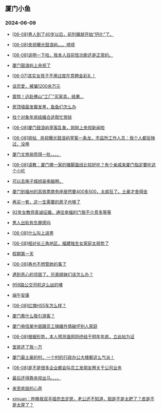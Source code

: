 ## 厦门小鱼 
### 2024-06-09

+ [[06-08]男人到了40岁以后，前列腺就开始“钙化”了。](http://bbs.xmfish.com/read-htm-tid-18201990.html)

+ [[06-08]央视曝光鼓浪屿。。。啧啧](http://bbs.xmfish.com/read-htm-tid-18202141.html)

+ [[06-08]说明一下哈，我本人目前性功能还是正常的。](http://bbs.xmfish.com/read-htm-tid-18202057.html)

+ [厦门鼓浪屿上央视了](http://bbs.xmfish.com/read-htm-tid-18202169.html)

+ [[06-07]其实女孩子不用过度在意聘金彩礼！](http://bbs.xmfish.com/read-htm-tid-18201971.html)

+ [谈恋爱，被骗1200余万元](http://bbs.xmfish.com/read-htm-tid-18202068.html)

+ [震惊！远赴佛山“工厂”买家具，结果…](http://bbs.xmfish.com/read-htm-tid-18202102.html)

+ [房顶墙面发霉发黑，鱼鱼们怎么办](http://bbs.xmfish.com/read-htm-tid-18202035.html)

+ [找个对象年底结婚合适帮忙带娃](http://bbs.xmfish.com/read-htm-tid-18201961.html)

+ [[06-08]厦门鼓浪屿宰客乱象，刚刚上央视新闻啦](http://bbs.xmfish.com/read-htm-tid-18202172.html)

+ [[06-08]转帖   央视曝光鼓浪屿宰客一条龙，市监所工作人员：我个人都反映过，没用](http://bbs.xmfish.com/read-htm-tid-18202228.html)

+ [厦门文旅局慌得一批。。。。](http://bbs.xmfish.com/read-htm-tid-18202281.html)

+ [[06-08]请教：厦门哪一家的猪脚面线比较好吃？有个亲戚来厦门指定要吃这个小吃](http://bbs.xmfish.com/read-htm-tid-18202059.html)

+ [可以去电子城组装电脑啊。](http://bbs.xmfish.com/read-htm-tid-18202160.html)

+ [厦门到福州的高铁票商务座居然要400多500，太疯狂了。土豪才舍得坐](http://bbs.xmfish.com/read-htm-tid-18202093.html)

+ [再买一套，这一生需要的房子也够了](http://bbs.xmfish.com/read-htm-tid-18202098.html)

+ [92年女教师真诚征婚，通往幸福的门我不介意多等等](http://bbs.xmfish.com/read-htm-tid-18202115.html)

+ [男人出轨有负罪感吗](http://bbs.xmfish.com/read-htm-tid-18202303.html)

+ [[06-08]什么叫上进男](http://bbs.xmfish.com/read-htm-tid-18202262.html)

+ [[06-08]相对长三角地区，福建独生女家庭太弱势了](http://bbs.xmfish.com/read-htm-tid-18202353.html)

+ [假期第一天](http://bbs.xmfish.com/read-htm-tid-18202247.html)

+ [[06-08]再也不想管她的事了](http://bbs.xmfish.com/read-htm-tid-18202260.html)

+ [遇到恶心的邻居了，兄弟姐妹们该怎么办？](http://bbs.xmfish.com/read-htm-tid-18202357.html)

+ [959路公交司机这么凶的噢](http://bbs.xmfish.com/read-htm-tid-18202327.html)

+ [端午安康](http://bbs.xmfish.com/read-htm-tid-18202235.html)

+ [[06-08]红旗HS5车怎么样？](http://bbs.xmfish.com/read-htm-tid-18202241.html)

+ [厦门靠什么吸引游客？](http://bbs.xmfish.com/read-htm-tid-18202490.html)

+ [厦门电信某中层跟员工搞婚外情破坏别人家庭](http://bbs.xmfish.com/read-htm-tid-18202287.html)

+ [[06-08]根据形势，本人预测渔网将终结于明年年底，立此帖为证](http://bbs.xmfish.com/read-htm-tid-18202313.html)

+ [堂哥还了我一万](http://bbs.xmfish.com/read-htm-tid-18202339.html)

+ [厦门最土豪的村，一个村的行政办公大楼都这么气派！](http://bbs.xmfish.com/read-htm-tid-18202431.html)

+ [[06-08]是不是很多企业都会叫员工发朋友圈关于公司业务](http://bbs.xmfish.com/read-htm-tid-18202322.html)

+ [最后还得靠央视出马。。。。](http://bbs.xmfish.com/read-htm-tid-18202466.html)

+ [来至底层的心声](http://bbs.xmfish.com/read-htm-tid-18202426.html)

+ [xinjuan：昨晚我双手插兜去定房，老公还不知道，胆是不是太肥了？皮是不是太厚了？](http://bbs.xmfish.com/read-htm-tid-18202442.html)

